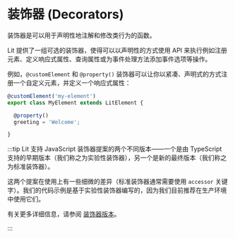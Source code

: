 
# 装饰器 (Decorators)

装饰器是可以用于声明性地注解和修改类行为的函数。

Lit 提供了一组可选的装饰器，使得可以以声明性的方式使用 API 来执行例如注册元素、定义响应式属性、查询属性或为事件处理方法添加事件选项等操作。

例如，`@customElement` 和 `@property()` 装饰器可以让你以紧凑、声明式的方式注册一个自定义元素，并定义一个响应式属性：

```typescript
@customElement('my-element')
export class MyElement extends LitElement {

  @property()
  greeting = 'Welcome';

}
```

:::tip
Lit 支持 JavaScript 装饰器提案的两个不同版本——一个是由 TypeScript 支持的早期版本（我们称之为实验性装饰器），另一个是新的最终版本（我们称之为标准装饰器）。

这两个提案在使用上有一些细微的差异（标准装饰器通常需要使用 `accessor` 关键字）。我们的代码示例是基于实验性装饰器编写的，因为我们目前推荐在生产环境中使用它们。

有关更多详细信息，请参阅 [装饰器版本](https://lit.dev/docs/components/decorators/#versions)。

:::
